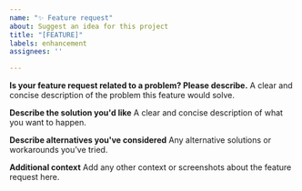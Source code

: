 ```yaml
---
name: "✨ Feature request"
about: Suggest an idea for this project
title: "[FEATURE]"
labels: enhancement
assignees: ''

---
```


**Is your feature request related to a problem? Please describe.**
A clear and concise description of the problem this feature would solve.

**Describe the solution you'd like**
A clear and concise description of what you want to happen.

**Describe alternatives you've considered**
Any alternative solutions or workarounds you’ve tried.

**Additional context**
Add any other context or screenshots about the feature request here.
